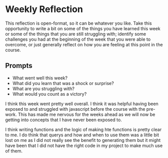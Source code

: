# Weekly Reflection
This reflection is open-format, so it can be whatever you like. Take this opportunity to write a bit on some of the things you have learned this week or some of the things that you are still struggling with; identify some challenges you had at the beginning of the week that you were able to overcome, or just generally reflect on how you are feeling at this point in the course.


## Prompts
- What went well this week?
- What did you learn that was a shock or surprise?
- What are you struggling with?
- What would you count as a victory?


I think this week went pretty well overall. I think it was helpful having been exposed to and struggled with javascript before the course with the pre-work. This has made me nervous for the weeks ahead as we will now be getting into concepts that I have never been exposed to.

I think writing functions and the logic of making hte functions is pretty clear to me. I do think that querys and how and when to use them was a little bit lost on me as I did not really see the benefit to generating them but it might have been that I did not have the right code in my project to make much use of them.